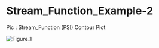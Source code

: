 # Stream_Function_Example-2

Pic : Stream_Function (PSI) Contour Plot

![Figure_1](https://user-images.githubusercontent.com/68963724/119825904-1ad02880-bf15-11eb-8d3a-8cda5811cbc2.png)
